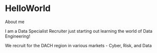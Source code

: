 # HelloWorld
About me

I am a Data Specialist Recruiter just starting out learning the world of Data Engineering!

We recruit for the DACH region in various markets - Cyber, Risk, and Data
